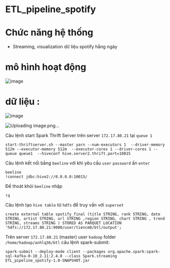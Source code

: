 # ETL_pipeline_spotify
# Chức năng hệ thống

- Streaming, visualization dữ liệu spotify hằng ngày

# mô hình hoạt động 
![image](https://user-images.githubusercontent.com/88629792/184476407-239dfb31-628a-40be-8f47-6d98aff3b7df.png)
# dữ liệu :
![image](https://user-images.githubusercontent.com/88629792/185884758-cf2666dd-535f-4bd0-9478-970525665723.png)

![Uploading image.png…]()

Câu lệnh start Spark Thrift Server trên server `172.17.80.21` tại `queue 1`

    start-thriftserver.sh --master yarn --num-executors 1  --driver-memory 512m --executor-memory 512m  --executor-cores 1 --driver-cores 1 --queue queue1  --hiveconf hive.server2.thrift.port=10015
Câu lệnh kết nối bằng `beeline` với khi yêu cầu `user` `password` ấn `enter` 
    
    beeline
    !connect jdbc:hive2://0.0.0.0:10015/
Để thoát khỏi `beeline` nhập 
    
    !q
Câu lệnh tạo `hive table` từ `hdfs` để truy vấn với `superset`

    create external table spotify_final (title STRING, rank STRING, date STRING, artist STRING, url STRING ,region STRING, chart STRING , trend STRING, streams STRING ) STORED AS PARQUET LOCATION 'hdfs://172.17.80.21:9000/user/tiencm8/btl/output';

Trên server `172.17.80.21` (master) user `hadoop` folder `/home/hadoop/anhlq36/btl` câu lệnh spark-submit:

    spark-submit --deploy-mode client --packages org.apache.spark:spark-sql-kafka-0-10_2.11:2.4.0 --class Spark.streaming ETL_pipeline_spotify-1.0-SNAPSHOT.jar
